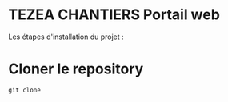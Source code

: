 # TEZEA CHANTIERS Portail web
 Les étapes d'installation du projet : 
# Cloner le repository 

```console
git clone 
```
